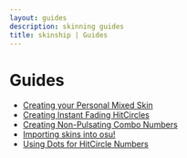 ```yaml
---
layout: guides
description: skinning guides
title: skinship | Guides
---
```


<style>
	.main > ul > li:first-of-type > a {
		color: var(--invalid);
		pointer-events: none;
	}
</style>

# Guides

-   [Creating your Personal Mixed Skin](./mixing_skins)
-   [Creating Instant Fading HitCircles](./insta_fade_hc)
-   [Creating Non-Pulsating Combo Numbers](./non_pulsating_combo_numbers)
-   [Importing skins into osu!](./installing_skins)
-   [Using Dots for HitCircle Numbers](./dots_as_hitcircle_numbers)
